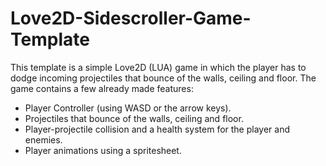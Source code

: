 # Love2D-Sidescroller-Game-Template

This template is a simple Love2D (LUA) game in which the player has to dodge incoming projectiles that bounce of the walls, ceiling and floor.
The game contains a few already made features:

- Player Controller (using WASD or the arrow keys).
- Projectiles that bounce of the walls, ceiling and floor.
- Player-projectile collision and a health system for the player and enemies.
- Player animations using a spritesheet.
